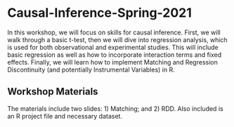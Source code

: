 # Causal-Inference-Spring-2021

In this workshop, we will focus on skills for causal inference. First, we will walk through a basic t-test, then we will dive into regression analysis, which is used for both observational and experimental studies. This will include basic regression as well as how to incorporate interaction terms and fixed effects. Finally, we will learn how to implement Matching and Regression Discontinuity (and potentially Instrumental Variables) in R. 

## Workshop Materials

The materials include two slides: 1) Matching; and 2) RDD. Also included is an R project file and necessary dataset.

